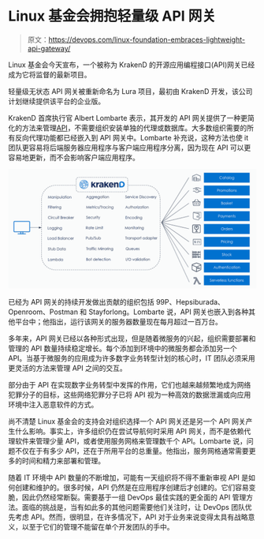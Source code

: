 # Linux 基金会拥抱轻量级 API 网关

> 原文：<https://devops.com/linux-foundation-embraces-lightweight-api-gateway/>

Linux 基金会今天宣布，一个被称为 KrakenD 的开源应用编程接口(API)网关已经成为它将监督的最新项目。

轻量级无状态 API 网关被重新命名为 Lura 项目，最初由 KrakenD 开发，该公司计划继续提供该平台的企业版。

KrakenD 首席执行官 Albert Lombarte 表示，其开发的 API 网关提供了一种更简化的方法来管理[API](https://devops.com/?s=APIs)，不需要组织安装单独的代理或数据库。大多数组织需要的所有反向代理功能都已经嵌入到 API 网关中。Lombarte 补充说，这种方法也使 it 团队更容易将后端服务器应用程序与客户端应用程序分离，因为现在 API 可以更容易地更新，而不会影响客户端应用程序。

![KrakenD Linux Foundation](img/f59c4c62c08b5696ae5a81ec9a06f5bc.png)

已经为 API 网关的持续开发做出贡献的组织包括 99P、Hepsiburada、Openroom、Postman 和 Stayforlong。Lombarte 说，API 网关也嵌入到各种其他平台中；他指出，运行该网关的服务器数量现在每月超过一百万台。

多年来，API 网关已经以各种形式出现，但是随着微服务的兴起，组织需要部署和管理的 API 数量持续稳定增长。每个添加到环境中的微服务都会添加另一个 API。当基于微服务的应用成为许多数字业务转型计划的核心时，IT 团队必须采用更灵活的方法来管理 API 之间的交互。

部分由于 API 在实现数字业务转型中发挥的作用，它们也越来越频繁地成为网络犯罪分子的目标，这些网络犯罪分子已将 API 视为一种高效的数据泄漏或向应用环境中注入恶意软件的方式。

尚不清楚 Linux 基金会的支持会对组织选择一个 API 网关还是另一个 API 网关产生什么影响。事实上，许多组织仍在尝试导航何时采用 API 网关，而不是依赖代理软件来管理少量 API，或者使用服务网格来管理数千个 API。Lombarte 说，问题不仅在于有多少 API，还在于所用平台的总重量。他指出，服务网格通常需要更多的时间和精力来部署和管理。

随着 IT 环境中 API 数量的不断增加，可能有一天组织将不得不重新审视 API 是如何创建和维护的。很多时候，API 仍然是在应用程序创建后才创建的。它们容易变脆，因此仍然经常断裂。需要基于一组 DevOps 最佳实践的更全面的 API 管理方法。面临的挑战是，当有如此多的其他问题需要他们关注时，让 DevOps 团队优先考虑 API。然而，很明显，在许多情况下，API 对于业务来说变得太具有战略意义，以至于它们的管理不能留在单个开发团队的手中。